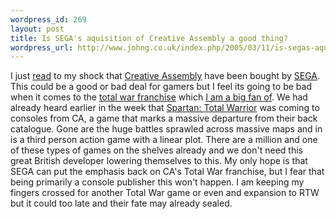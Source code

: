 ```yaml
--- 
wordpress_id: 269
layout: post
title: Is SEGA's aquisition of Creative Assembly a good thing?
wordpress_url: http://www.johng.co.uk/index.php/2005/03/11/is-segas-aquisition-of-creative-assembly-a-good-thing/
---
```

I just <a href="http://www.gamesindustry.biz/content_page.php?aid=7293">read</a> to my shock that <a href="http://www.creative-assembly.co.uk/">Creative Assembly</a> have been bought by <a href="http://www.sega.com">SEGA</a>. This could be a good or bad deal for gamers but I feel its going to be bad when it comes to the <a href="http://www.totalwar.com">total war franchise</a> which <a href="http://www.johng.co.uk/2005/03/07/watch-time-commanders-play-rome-total-war/">I am a big fan of</a>. We had already heard earlier in the week that <a href="http://www.gamegossip.com/comment.php?id=12339">Spartan: Total Warrior</a> was coming to consoles from CA, a game that marks a massive departure from their back catalogue. Gone are the huge battles sprawled across massive maps and in is a third person action game with a linear plot. There are a million and one of these types of games on the shelves already and we don't need this great British developer lowering themselves to this. My only hope is that SEGA can put the emphasis back on CA's Total War franchise, but I fear that being primarily a console publisher this won't happen.  I am keeping my fingers crossed for another Total War game or even and expansion to RTW but it could too late and their fate may already sealed.
